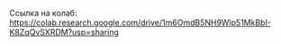 Ссылка на колаб:
https://colab.research.google.com/drive/1m6OmdB5NH9Wlp51MkBbI-K8ZqQvSXRDM?usp=sharing
